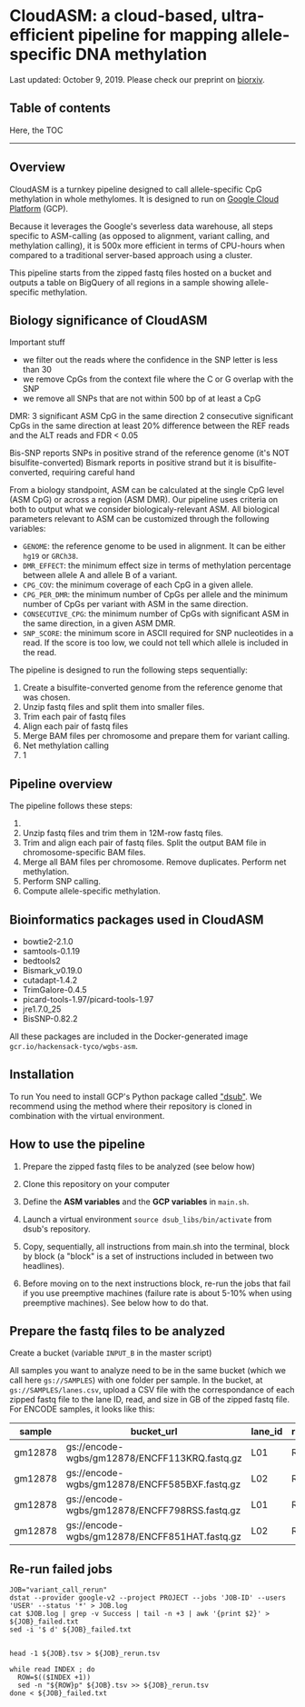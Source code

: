 
# CloudASM: a cloud-based, ultra-efficient pipeline for mapping allele-specific DNA methylation

Last updated: October 9, 2019. Please check our preprint on [biorxiv](https://www.biorxiv.org/).

## Table of contents

Here, the TOC

***********

## Overview

CloudASM is a turnkey pipeline designed to call allele-specific CpG methylation in whole methylomes. It is designed to run on [Google Cloud Platform](https://cloud.google.com/) (GCP). 

Because it leverages the Google's severless data warehouse, all steps specific to ASM-calling (as opposed to alignment, variant calling, and methylation calling), it is 500x more efficient in terms of CPU-hours when compared to a traditional server-based approach using a cluster.

This pipeline starts from the zipped fastq files hosted on a bucket and outputs a table on BigQuery of all regions in a sample showing allele-specific methylation.

## Biology significance of CloudASM

Important stuff
- we filter out the reads where the confidence in the SNP letter is less than 30
- we remove CpGs from the context file where the C or G overlap with the SNP
- we remove all SNPs that are not within 500 bp of at least a CpG


DMR: 
3 significant ASM CpG in the same direction
2 consecutive significant CpGs in the same direction
at least 20% difference between the REF reads and the ALT reads and FDR < 0.05

Bis-SNP reports SNPs in positive strand of the reference genome (it's NOT bisulfite-converted)
Bismark reports in positive strand but it is bisulfite-converted, requiring careful hand



From a biology standpoint, ASM can be calculated at the single CpG level (ASM CpG) or across a region (ASM DMR). Our pipeline uses criteria on both to output what we consider biologicaly-relevant ASM. All biological parameters relevant to ASM can be customized through the following variables:
- `GENOME`: the reference genome to be used in alignment. It can be either `hg19` or `GRCh38`.
- `DMR_EFFECT`: the minimum effect size in terms of methylation percentage between allele A and allele B of a variant.
- `CPG_COV`: the minimum coverage of each CpG in a given allele. 
- `CPG_PER_DMR`: the minimum number of CpGs per allele and the minimum number of CpGs per variant with ASM in the same direction.
- `CONSECUTIVE_CPG`: the minimum number of CpGs with significant ASM in the same direction, in a given ASM DMR.
- `SNP_SCORE`: the minimum score in ASCII required for SNP nucleotides in a read. If the score is too low, we could not tell which allele is included in the read.

The pipeline is designed to run the following steps sequentially:

1. Create a bisulfite-converted genome from the reference genome that was chosen.
1. Unzip fastq files and split them into smaller files.
1. Trim each pair of fastq files
1. Align each pair of fastq files
1. Merge BAM files per chromosome and prepare them for variant calling.
1. Net methylation calling
1. 1 

## Pipeline overview

The pipeline follows these steps:

1. 
2. Unzip fastq files and trim them in 12M-row fastq files.
3. Trim and align each pair of fastq files. Split the output BAM file in chromosome-specific BAM files.
4. Merge all BAM files per chromosome. Remove duplicates. Perform net methylation.
5. Perform SNP calling.
6. Compute allele-specific methylation.

## Bioinformatics packages used in CloudASM

- bowtie2-2.1.0
- samtools-0.1.19
- bedtools2
- Bismark_v0.19.0
- cutadapt-1.4.2
- TrimGalore-0.4.5
- picard-tools-1.97/picard-tools-1.97
- jre1.7.0_25
- BisSNP-0.82.2

All these packages are included in the Docker-generated image `gcr.io/hackensack-tyco/wgbs-asm`.


## Installation

To run You need to install GCP's Python package called ["dsub"](https://github.com/DataBiosphere/dsub). We recommend using the method where their repository is cloned in combination with the virtual environment.

## How to use the pipeline

1. Prepare the zipped fastq files to be analyzed (see below how)

2. Clone this repository on your computer

3. Define the **ASM variables** and the **GCP variables** in `main.sh`.

4. Launch a virtual environment `source dsub_libs/bin/activate` from dsub's repository.

5. Copy, sequentially, all instructions from main.sh into the terminal, block by block (a "block" is a set of instructions included in between two headlines). 

6. Before moving on to the next instructions block, re-run the jobs that fail if you use preemptive machines (failure rate is about 5-10% when using preemptive machines). See below how to do that.


## Prepare the fastq files to be analyzed


Create a bucket (variable `INPUT_B` in the master script)


All samples you want to analyze need to be in the same bucket (which we call here `gs://SAMPLES`) with one folder per sample. In the bucket, at `gs://SAMPLES/lanes.csv`, upload a CSV file with the correspondance of each zipped fastq file to the lane ID, read, and size in GB of the zipped fastq file. For ENCODE samples, it looks like this:


| sample | bucket_url | lane_id | read_id | file_new_name |
| ------ | ---------- | ------- | ------- | ------------- |
| gm12878 | gs://encode-wgbs/gm12878/ENCFF113KRQ.fastq.gz	| L01 | R2 | gm12878_L01.R2.fastq |
| gm12878 | gs://encode-wgbs/gm12878/ENCFF585BXF.fastq.gz | L02 | R1 | gm12878_L02.R1.fastq |
| gm12878 | gs://encode-wgbs/gm12878/ENCFF798RSS.fastq.gz | L01 | R1 | gm12878_L01.R1.fastq |
| gm12878 | gs://encode-wgbs/gm12878/ENCFF851HAT.fastq.gz | L02 | R2 | gm12878_L02.R2.fastq |





## Re-run failed jobs

```
JOB="variant_call_rerun"
dstat --provider google-v2 --project PROJECT --jobs 'JOB-ID' --users 'USER' --status '*' > JOB.log
cat $JOB.log | grep -v Success | tail -n +3 | awk '{print $2}' > ${JOB}_failed.txt
sed -i '$ d' ${JOB}_failed.txt


head -1 ${JOB}.tsv > ${JOB}_rerun.tsv

while read INDEX ; do
  ROW=$(($INDEX +1))
  sed -n "${ROW}p" ${JOB}.tsv >> ${JOB}_rerun.tsv
done < ${JOB}_failed.txt